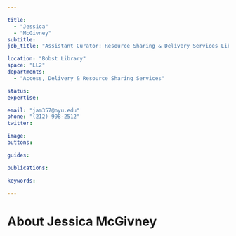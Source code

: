 ```yaml
---

title:
  - "Jessica"
  - "McGivney"
subtitle: 
job_title: "Assistant Curator: Resource Sharing & Delivery Services Librarian"

location: "Bobst Library"
space: "LL2"
departments:
  - "Access, Delivery & Resource Sharing Services"

status: 
expertise:

email: "jam357@nyu.edu"
phone: "(212) 998-2512"
twitter: 

image: 
buttons:

guides:

publications:

keywords:

---
```


# About Jessica McGivney


